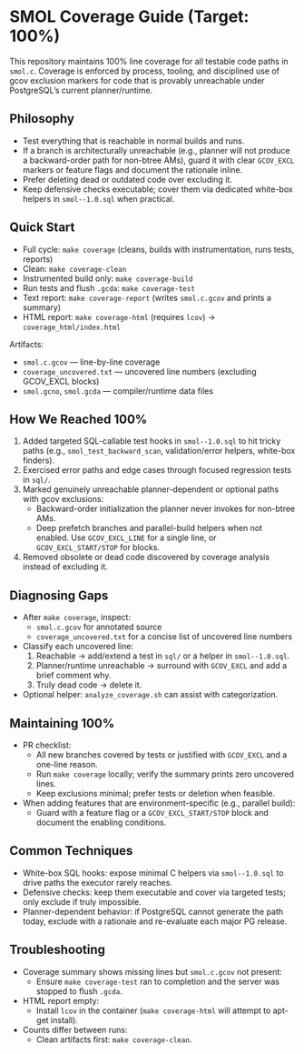 # SMOL Coverage Guide (Target: 100%)

This repository maintains 100% line coverage for all testable code paths in `smol.c`.
Coverage is enforced by process, tooling, and disciplined use of gcov exclusion markers
for code that is provably unreachable under PostgreSQL’s current planner/runtime.

## Philosophy

- Test everything that is reachable in normal builds and runs.
- If a branch is architecturally unreachable (e.g., planner will not produce a
  backward-order path for non-btree AMs), guard it with clear `GCOV_EXCL` markers
  or feature flags and document the rationale inline.
- Prefer deleting dead or outdated code over excluding it.
- Keep defensive checks executable; cover them via dedicated white-box helpers
  in `smol--1.0.sql` when practical.

## Quick Start

- Full cycle: `make coverage` (cleans, builds with instrumentation, runs tests, reports)
- Clean: `make coverage-clean`
- Instrumented build only: `make coverage-build`
- Run tests and flush `.gcda`: `make coverage-test`
- Text report: `make coverage-report` (writes `smol.c.gcov` and prints a summary)
- HTML report: `make coverage-html` (requires `lcov`) → `coverage_html/index.html`

Artifacts:
- `smol.c.gcov` — line-by-line coverage
- `coverage_uncovered.txt` — uncovered line numbers (excluding GCOV_EXCL blocks)
- `smol.gcno`, `smol.gcda` — compiler/runtime data files

## How We Reached 100%

1. Added targeted SQL-callable test hooks in `smol--1.0.sql` to hit tricky paths
   (e.g., `smol_test_backward_scan`, validation/error helpers, white-box finders).
2. Exercised error paths and edge cases through focused regression tests in `sql/`.
3. Marked genuinely unreachable planner-dependent or optional paths with gcov exclusions:
   - Backward-order initialization the planner never invokes for non-btree AMs.
   - Deep prefetch branches and parallel-build helpers when not enabled.
   Use `GCOV_EXCL_LINE` for a single line, or `GCOV_EXCL_START/STOP` for blocks.
4. Removed obsolete or dead code discovered by coverage analysis instead of excluding it.

## Diagnosing Gaps

- After `make coverage`, inspect:
  - `smol.c.gcov` for annotated source
  - `coverage_uncovered.txt` for a concise list of uncovered line numbers
- Classify each uncovered line:
  1) Reachable → add/extend a test in `sql/` or a helper in `smol--1.0.sql`.
  2) Planner/runtime unreachable → surround with `GCOV_EXCL` and add a brief comment why.
  3) Truly dead code → delete it.
- Optional helper: `analyze_coverage.sh` can assist with categorization.

## Maintaining 100%

- PR checklist:
  - All new branches covered by tests or justified with `GCOV_EXCL` and a one-line reason.
  - Run `make coverage` locally; verify the summary prints zero uncovered lines.
  - Keep exclusions minimal; prefer tests or deletion when feasible.
- When adding features that are environment-specific (e.g., parallel build):
  - Guard with a feature flag or a `GCOV_EXCL_START/STOP` block and document the enabling conditions.

## Common Techniques

- White-box SQL hooks: expose minimal C helpers via `smol--1.0.sql` to drive paths the executor rarely reaches.
- Defensive checks: keep them executable and cover via targeted tests; only exclude if truly impossible.
- Planner-dependent behavior: if PostgreSQL cannot generate the path today, exclude with a rationale and re-evaluate each major PG release.

## Troubleshooting

- Coverage summary shows missing lines but `smol.c.gcov` not present:
  - Ensure `make coverage-test` ran to completion and the server was stopped to flush `.gcda`.
- HTML report empty:
  - Install `lcov` in the container (`make coverage-html` will attempt to apt-get install).
- Counts differ between runs:
  - Clean artifacts first: `make coverage-clean`.


